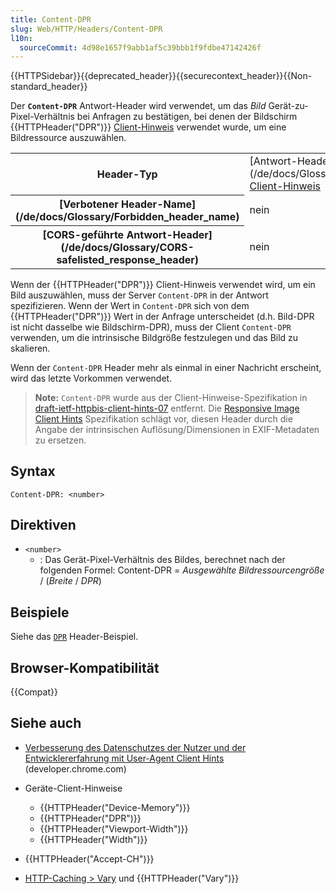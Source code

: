```yaml
---
title: Content-DPR
slug: Web/HTTP/Headers/Content-DPR
l10n:
  sourceCommit: 4d98e1657f9abb1af5c39bbb1f9fdbe47142426f
---
```


{{HTTPSidebar}}{{deprecated_header}}{{securecontext_header}}{{Non-standard_header}}

Der **`Content-DPR`** Antwort-Header wird verwendet, um das _Bild_ Gerät-zu-Pixel-Verhältnis bei Anfragen zu bestätigen, bei denen der Bildschirm {{HTTPHeader("DPR")}} [Client-Hinweis](/de/docs/Web/HTTP/Client_hints) verwendet wurde, um eine Bildressource auszuwählen.

<table class="properties">
  <tbody>
    <tr>
      <th scope="row">Header-Typ</th>
      <td>
        [Antwort-Header](/de/docs/Glossary/Response_header),
        <a href="/de/docs/Web/HTTP/Client_hints">Client-Hinweis</a>
      </td>
    </tr>
    <tr>
      <th scope="row">[Verbotener Header-Name](/de/docs/Glossary/Forbidden_header_name)</th>
      <td>nein</td>
    </tr>
    <tr>
      <th scope="row">
        [CORS-geführte Antwort-Header](/de/docs/Glossary/CORS-safelisted_response_header)
      </th>
      <td>nein</td>
    </tr>
  </tbody>
</table>

Wenn der {{HTTPHeader("DPR")}} Client-Hinweis verwendet wird, um ein Bild auszuwählen, muss der Server `Content-DPR` in der Antwort spezifizieren. Wenn der Wert in `Content-DPR` sich von dem {{HTTPHeader("DPR")}} Wert in der Anfrage unterscheidet (d.h. Bild-DPR ist nicht dasselbe wie Bildschirm-DPR), muss der Client `Content-DPR` verwenden, um die intrinsische Bildgröße festzulegen und das Bild zu skalieren.

Wenn der `Content-DPR` Header mehr als einmal in einer Nachricht erscheint, wird das letzte Vorkommen verwendet.

> **Note:** `Content-DPR` wurde aus der Client-Hinweise-Spezifikation in [draft-ietf-httpbis-client-hints-07](https://datatracker.ietf.org/doc/html/draft-ietf-httpbis-client-hints-07) entfernt. Die [Responsive Image Client Hints](https://wicg.github.io/responsive-image-client-hints/) Spezifikation schlägt vor, diesen Header durch die Angabe der intrinsischen Auflösung/Dimensionen in EXIF-Metadaten zu ersetzen.

## Syntax

```http
Content-DPR: <number>
```

## Direktiven

- `<number>`
  - : Das Gerät-Pixel-Verhältnis des Bildes, berechnet nach der folgenden Formel:
    Content-DPR = _Ausgewählte Bildressourcengröße_ / (_Breite_ / _DPR_)

## Beispiele

Siehe das [`DPR`](/de/docs/Web/HTTP/Headers/DPR#examples) Header-Beispiel.

## Browser-Kompatibilität

{{Compat}}

## Siehe auch

- [Verbesserung des Datenschutzes der Nutzer und der Entwicklererfahrung mit User-Agent Client Hints](https://developer.chrome.com/docs/privacy-security/user-agent-client-hints) (developer.chrome.com)
- Geräte-Client-Hinweise

  - {{HTTPHeader("Device-Memory")}}
  - {{HTTPHeader("DPR")}}
  - {{HTTPHeader("Viewport-Width")}}
  - {{HTTPHeader("Width")}}

- {{HTTPHeader("Accept-CH")}}
- [HTTP-Caching > Vary](/de/docs/Web/HTTP/Caching#vary) und {{HTTPHeader("Vary")}}
